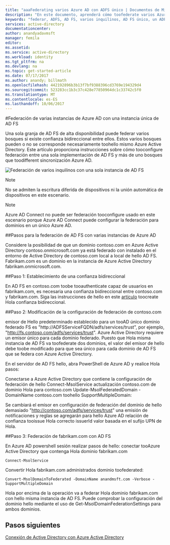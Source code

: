 ```yaml
---
title: "aaaFederating varios Azure AD con ADFS único | Documentos de Microsoft"
description: "En este documento, aprenderá cómo toofederate varios Azure AD con un único AD FS."
keywords: "federar, ADFS, AD FS, varios inquilinos, AD FS único, un ADFS, federación de varios inquilinos, adfs de varios bosques, aad connect, federación, federación entre inquilinos"
services: active-directory
documentationcenter: 
author: anandyadavmsft
manager: femila
editor: 
ms.assetid: 
ms.service: active-directory
ms.workload: identity
ms.tgt_pltfrm: na
ms.devlang: na
ms.topic: get-started-article
ms.date: 07/17/2017
ms.author: anandy; billmath
ms.openlocfilehash: 442192896b3b13f7bf9388396cd3769e194329d4
ms.sourcegitcommit: 523283cc1b3c37c428e77850964dc1c33742c5f0
ms.translationtype: MT
ms.contentlocale: es-ES
ms.lasthandoff: 10/06/2017
---
```

#<a name="federate-multiple-instances-of-azure-ad-with-single-instance-of-ad-fs"></a>Federación de varias instancias de Azure AD con una instancia única de AD FS

Una sola granja de AD FS de alta disponibilidad puede federar varios bosques si existe confianza bidireccional entre ellos. Estos varios bosques pueden o no se corresponde necesariamente toohello mismo Azure Active Directory. Este artículo proporciona instrucciones sobre cómo tooconfigure federación entre una sola implementación de AD FS y más de uno bosques que toodifferent sincronización Azure AD.

![Federación de varios inquilinos con una sola instancia de AD FS](media/active-directory-aadconnectfed-single-adfs-multitenant-federation/concept.png)
 
> [!NOTE]
> No se admiten la escritura diferida de dispositivos ni la unión automática de dispositivos en este escenario.

> [!NOTE]
> Azure AD Connect no puede ser federación tooconfigure usado en este escenario porque Azure AD Connect puede configurar la federación para dominios en un único Azure AD.

##<a name="steps-for-federating-ad-fs-with-multiple-azure-ad"></a>Pasos para la federación de AD FS con varias instancias de Azure AD

Considere la posibilidad de que un dominio contoso.com en Azure Active Directory contoso.onmicrosoft.com ya está federado con instalado en el entorno de Active Directory de contoso.com local a local de hello AD FS. Fabrikam.com es un dominio en la instancia de Azure Active Directory fabrikam.onmicrosoft.com.

##<a name="step-1-establish-a-two-way-trust"></a>Paso 1: Establecimiento de una confianza bidireccional
 
En AD FS en contoso.com toobe tooauthenticate capaz de usuarios en fabrikam.com, es necesaria una confianza bidireccional entre contoso.com y fabrikam.com. Siga las instrucciones de hello en este [artículo](https://technet.microsoft.com/library/cc816590.aspx) toocreate Hola confianza bidireccional.
 
##<a name="step-2-modify-contosocom-federation-settings"></a>Paso 2: Modificación de la configuración de federación de contoso.com 
 
emisor de Hello predeterminado establecido para un tooAD único dominio federado FS es "http://ADFSServiceFQDN/adfs/services/trust", por ejemplo, "http://fs.contoso.com/adfs/services/trust". Azure Active Directory requiere un emisor único para cada dominio federado. Puesto que Hola misma instancia de AD FS va toofederate dos dominios, el valor del emisor de hello debe toobe modificado para que sea único para cada dominio de AD FS que se federa con Azure Active Directory. 
 
En el servidor de AD FS hello, abra PowerShell de Azure AD y realice Hola pasos:
 
Conectarse a Azure Active Directory que contiene la configuración de federación de hello Connect-MsolService actualización contoso.com de dominio Hola para contoso.com Update-MsolFederatedDomain - DomainName contoso.com toohello SupportMultipleDomain:
 
Se cambiará el emisor en configuración de federación del dominio de hello demasiado "http://contoso.com/adfs/services/trust" una emisión de notificaciones y reglas se agregarán para hello Azure AD relación de confianza tooissue Hola correcto issuerId valor basada en el sufijo UPN de Hola.
 
##<a name="step-3-federate-fabrikamcom-with-ad-fs"></a>Paso 3: Federación de fabrikam.com con AD FS
 
En Azure AD powershell sesión realizar pasos de hello: conectar tooAzure Active Directory que contenga Hola dominio fabrikam.com

    Connect-MsolService
Convertir Hola fabrikam.com administrados dominio toofederated:

    Convert-MsolDomainToFederated -DomainName anandmsft.com -Verbose -SupportMultipleDomain
 
Hola por encima de la operación va a federar Hola dominio fabrikam.com con hello misma instancia de AD FS. Puede comprobar la configuración del dominio hello mediante el uso de Get-MsolDomainFederationSettings para ambos dominios.

## <a name="next-steps"></a>Pasos siguientes
[Conexión de Active Directory con Azure Active Directory](active-directory-aadconnect.md)
